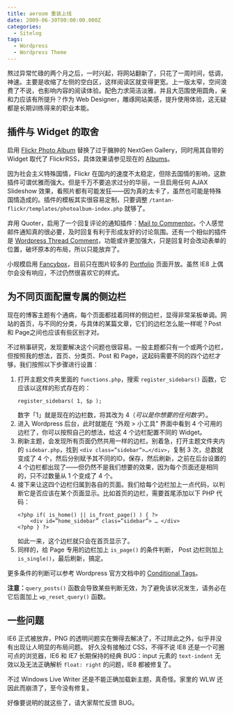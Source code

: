 ```yaml
---
title: aeroom 重装上线
date: 2009-06-30T00:00:00.000Z
categories:
  - Sitelog
tags:
  - Wordpress
  - Wordpress Theme
---
```

熬过异常忙碌的两个月之后，一时兴起，将网站翻新了，只花了一周时间，低调，神速。主要是收缩了左侧的空白区，这样阅读区就变得更宽。上一版太窄，空间浪费了不说，也影响内容的阅读体验。配色力求简洁淡雅，并且大范围使用圆角，亲和力应该有所提升？作为 Web Designer，雕琢网站美感，提升使用体验，这无疑都是长期训练得来的职业本能。

<!-- more -->

## 插件与 Widget 的取舍

启用 [Flickr Photo Album](http://www.tantannoodles.com/toolkit/photo-album/) 替换了过于臃肿的 NextGen Gallery，同时用其自带的 Widget 取代了 FlickrRSS，具体效果请参见现在的 [Albums](/gallery/ "Albums")。

因为社会主义特殊国情，Flickr 在国内的速度不太稳定，但除去国情的影响，这款插件可谓优雅而强大。但是千万不要追求过分的华丽，一旦启用任何 AJAX Slideshow 效果，看照片都有可能发狂——因为真的太卡了，虽然也可能是特殊国情造成的。插件的模板其实很容易定制，只要调整 `/tantan-flickr/templates/photoalbum-index.php` 就够了。

弃用 Quoter，启用了一个回复评论的通知插件：[Mail to Commentor](http://www.thinkagain.cn/archives/989.html)。个人感觉邮件通知真的很必要，及时回复有利于形成友好的讨论氛围。还有一个相似的插件是 [Wordpress Thread Comment](http://blog.2i2j.com/plugins/wordpress-thread-comment)，功能或许更加强大，只是回复时会改动表单的位置，破坏原本的布局，所以只能放弃了。

小规模启用 [Fancybox](http://fancy.klade.lv/)，目前只在图片较多的 [Portfolio](/portfolio/) 页面开放。虽然 IE8 上偶尔会没有响应，不过仍然很喜欢它的样式。

## 为不同页面配置专属的侧边栏

现在的博客主题有个通病，每个页面都挂着同样的侧边栏，显得非常呆板单调。网站的首页，与不同的分类，与具体的某篇文章，它们的边栏怎么能一样呢？Post 和 Page之间也应该有些区别才对。

不过稍事研究，发现要解决这个问题也很容易。一般主题都只有一个或两个边栏，但按照我的想法，首页、分类页、Post 和 Page，这起码需要不同的四个边栏才够，我们按照以下步骤进行设置：

1. 打开主题文件夹里面的 `functions.php`，搜索 `register_sidebars()` 函数，它应该以这样的形式存在的：  
    ```
    register_sidebars( 1, $p );
    ``` 
    数字「1」就是现在的边栏数，将其改为 4（*可以是你想要的任何数字*）。
2. 进入 Wordpress 后台，此时就能在 “外观 > 小工具” 界面中看到 4 个可用的边栏了，你可以按照自己的想法，给这 4 个边栏配置不同的 Widget。
3. 刷新主题，会发现所有页面仍然共用一样的边栏。别着急，打开主题文件夹内的 `sidebar.php`，找到 `<div class=”sidebar”>…</div>`，复制 3 次，总数就变成了 4 个，然后分别赋予其不同的ID，保存，然后刷新，之前在后台设置的 4 个边栏都出现了——但仍然不是我们想要的效果，因为每个页面还是相同的，只不过数量从 1 个变成了 4 个。
4. 接下来让这四个边栏归属到各自的页面。我们给每个边栏加上一点代码，以判断它是否应该在某个页面显示。比如首页的边栏，需要首尾添加以下 PHP 代码：
    ```
    <?php if( is_home() || is_front_page() ) { ?>  
	    <div id=”home_sidebar” class=”sidebar”> … </div>  
    <?php } ?>
    ```
    如此一来，这个边栏就只会在首页显示了。
5. 同样的，给 Page 专用的边栏加上 `is_page()` 的条件判断， Post 边栏则加上 `is_single()`，最后刷新，搞定。

更多条件的判断可以参考 Wordpress 官方文档中的 [Conditional Tags](http://codex.wordpress.org/Conditional_Tags "Conditional Tags")。

**注意：**`query_posts()` 函数会导致某些判断无效，为了避免该状况发生，请务必在它后面加上 `wp_reset_query()` 函数。

## 一些问题

IE6 正式被放弃，PNG 的透明问题实在懒得去解决了，不过除此之外，似乎并没有出现让人明显的布局问题。 好久没有接触过 CSS，不得不说 IE8 还是一个可圈可点的浏览器，IE6 和 IE7 长期保持的经典 BUG：input 元素的 `text-indent` 无效以及无法正确解析 `float: right` 的问题，IE8 都被修复了。

不过 Windows Live Writer 还是不能正确加载新主题，真奇怪。家里的 WLW 还因此而崩溃了，至今没有修复。

好像要说明的就这些了，请大家帮忙反馈 BUG。
